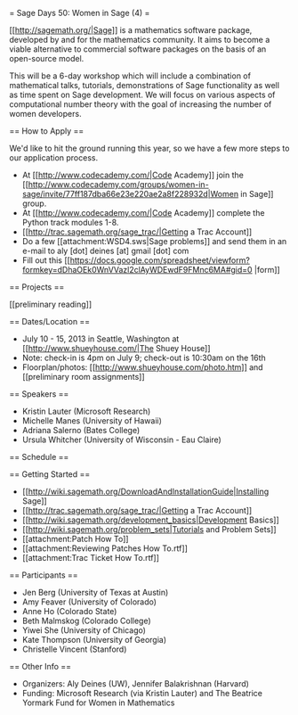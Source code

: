 = Sage Days 50: Women in Sage (4) =

[[http://sagemath.org/|Sage]] is a mathematics software package, developed by and for the mathematics community.  It aims to become a viable alternative to commercial software packages on the basis of an open-source model.

This will be a 6-day workshop which will include a combination of mathematical talks, tutorials, demonstrations of Sage functionality as well as time spent on Sage development. We will focus on various aspects of computational number theory with the goal of increasing the number of women developers.

== How to Apply ==

We'd like to hit the ground running this year, so we have a few more steps to our application process. 
 
 * At [[http://www.codecademy.com/|Code Academy]] join the [[http://www.codecademy.com/groups/women-in-sage/invite/77ff187dba66e23e220ae2a8f228932d|Women in Sage]] group.
 * At [[http://www.codecademy.com/|Code Academy]] complete the Python track modules 1-8.
 * [[http://trac.sagemath.org/sage_trac/|Getting a Trac Account]]
 * Do a few [[attachment:WSD4.sws|Sage problems]] and send them in an e-mail to aly [dot] deines [at] gmail [dot] com
 * Fill out this [[https://docs.google.com/spreadsheet/viewform?formkey=dDhaOEk0WnVVazl2clAyWDEwdF9FMnc6MA#gid=0 |form]]

== Projects ==
  
[[preliminary reading]]

== Dates/Location ==

 * July 10 - 15, 2013 in Seattle, Washington at [[http://www.shueyhouse.com/|The Shuey House]]
 * Note: check-in is 4pm on July 9; check-out is 10:30am on the 16th
 * Floorplan/photos: [[http://www.shueyhouse.com/photo.htm]] and [[preliminary room assignments]]

== Speakers ==

 * Kristin Lauter (Microsoft Research) 
 * Michelle Manes (University of Hawaii)
 * Adriana Salerno (Bates College)
 * Ursula Whitcher (University of Wisconsin - Eau Claire)

== Schedule ==


== Getting Started ==
 * [[http://wiki.sagemath.org/DownloadAndInstallationGuide|Installing Sage]]
 * [[http://trac.sagemath.org/sage_trac/|Getting a Trac Account]]
 * [[http://wiki.sagemath.org/development_basics|Development Basics]]
 * [[http://wiki.sagemath.org/problem_sets|Tutorials and Problem Sets]]
 * [[attachment:Patch How To]]
 * [[attachment:Reviewing Patches How To.rtf]]
 * [[attachment:Trac Ticket How To.rtf]]

== Participants ==

 * Jen Berg (University of Texas at Austin)
 * Amy Feaver (University of Colorado)
 * Anne Ho (Colorado State)
 * Beth Malmskog (Colorado College)
 * Yiwei She (University of Chicago)
 * Kate Thompson (University of Georgia)
 * Christelle Vincent (Stanford)


== Other Info ==

 * Organizers: Aly Deines (UW), Jennifer Balakrishnan (Harvard)
 * Funding: Microsoft Research  (via Kristin Lauter) and The Beatrice Yormark Fund for Women in Mathematics
